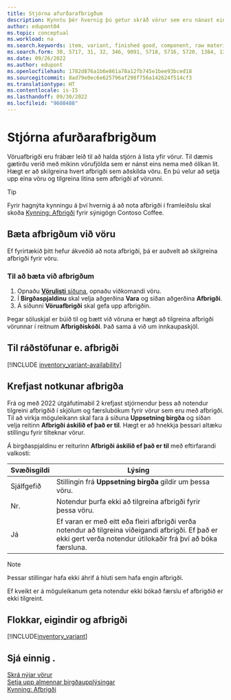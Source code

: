 ```yaml
---
title: Stjórna afurðarafbrigðum
description: Kynntu þér hvernig þú getur skráð vörur sem eru nánast eins en hvað varðar lit, stærð eða efni sem vöruafbrigði.
author: edupont04
ms.topic: conceptual
ms.workload: na
ms.search.keywords: item, variant, finished good, component, raw material, assembly item, item substitution
ms.search.form: 30, 5717, 31, 32, 346, 9091, 5718, 5716, 5720, 1384, 1383, 35, 5404, 1378, 5719
ms.date: 09/26/2022
ms.author: edupont
ms.openlocfilehash: 1782d876a1b6e861a78a12fb745e1bee93bced18
ms.sourcegitcommit: 8ad79e0ec6e625796af298f756a142624f514cf3
ms.translationtype: HT
ms.contentlocale: is-IS
ms.lasthandoff: 09/30/2022
ms.locfileid: "9608488"
---
```

# <a name="manage-product-variants"></a>Stjórna afurðarafbrigðum

Vöruafbrigði eru frábær leið til að halda stjórn á lista yfir vörur. Til dæmis gætirðu verið með mikinn vörufjölda sem er nánst eins nema með ólíkan lit. Hægt er að skilgreina hvert afbrigði sem aðskilda vöru. En þú velur að setja upp eina vöru og tilgreina litina sem afbrigði af vörunni.  

> [!TIP]
> Fyrir hagnýta kynningu á því hvernig á að nota afbrigði í framleiðslu skal skoða [Kynning: Afbrigði](contoso-coffee/variants.md) fyrir sýnigögn Contoso Coffee.  

## <a name="add-variants-to-an-item"></a>Bæta afbrigðum við vöru

Ef fyrirtækið þitt hefur ákveðið að nota afbrigði, þá er auðvelt að skilgreina afbrigði fyrir vöru.  

### <a name="to-add-variants"></a>Til að bæta við afbrigðum

1. Opnaðu [ **Vörulisti** síðuna](https://businesscentral.dynamics.com/?page=31), opnaðu viðkomandi vöru.  
2. Í **Birgðaspjaldinu** skal velja aðgerðina **Vara** og síðan aðgerðina **Afbrigði**.  
3. Á síðunni **Vöruafbrigði** skal gefa upp afbrigðin.  

Þegar söluskjal er búið til og bætt við vöruna er hægt að tilgreina afbrigði vörunnar í reitnum **Afbrigðiskóði**. Það sama á við um innkaupaskjöl.  

## <a name="item-availability-by-variant"></a>Til ráðstöfunar e. afbrigði

[!INCLUDE [inventory_variant-availability](includes/inventory_variant-availability.md)]

## <a name="require-use-of-variants"></a>Krefjast notkunar afbrigða

Frá og með 2022 útgáfutímabil 2 krefjast stjórnendur þess að notendur tilgreini afbrigðið í skjölum og færslubókum fyrir vörur sem eru með afbrigði. Til að virkja möguleikann skal fara á síðuna **Uppsetning birgða** og síðan velja reitinn **Afbrigði áskilið ef það er til**. Hægt er að hnekkja þessari altæku stillingu fyrir tilteknar vörur.  

Á birgðaspjaldinu er reiturinn **Afbrigði áskilið ef það er til** með eftirfarandi valkosti:

|Svæðisgildi |Lýsing|
|---------|----|
|Sjálfgefið| Stillingin frá **Uppsetning birgða** gildir um þessa vöru.|
|Nr.| Notendur þurfa ekki að tilgreina afbrigði fyrir þessa vöru.|
|Já| Ef varan er með eitt eða fleiri afbrigði verða notendur að tilgreina viðeigandi afbrigði. Ef það er ekki gert verða notendur útilokaðir frá því að bóka færsluna.|

> [!NOTE]
> Þessar stillingar hafa ekki áhrif á hluti sem hafa engin afbrigði.

Ef kveikt er á möguleikanum geta notendur ekki bókað færslu ef afbrigðið er ekki tilgreint.

## <a name="categories-attributes-and-variants"></a>Flokkar, eigindir og afbrigði

[!INCLUDE[inventory_variant](includes/inventory_variant.md)]

## <a name="see-also"></a>Sjá einnig .

[Skrá nýjar vörur](inventory-how-register-new-items.md)  
[Setja upp almennar birgðaupplýsingar](inventory-how-setup-general.md)  
[Kynning: Afbrigði](contoso-coffee/variants.md)  
